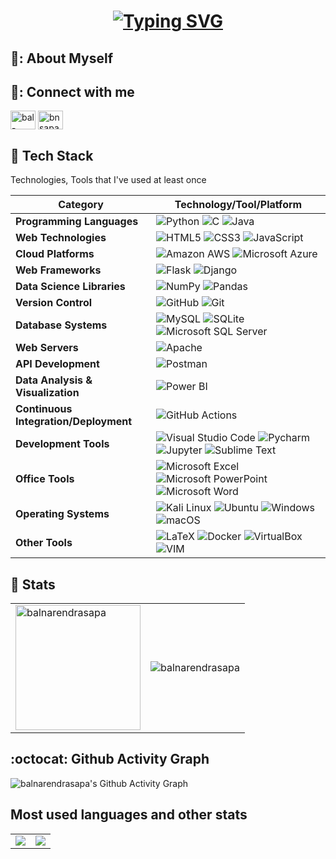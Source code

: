 <h1 align = "center">
<a href="https://github.com/balnarendrasapa"><img src="https://readme-typing-svg.herokuapp.com?font=Mooli&size=75&duration=1500&pause=600&color=E3F7F5FF&background=000000EE&center=true&vCenter=true&multiline=true&width=1920&height=384&lines=Hello+👋!;My+name+is+Bal+Narendra+Sapa;Welcome+to+my+GitHub+Profile" alt="Typing SVG" /></a>
</h1>


## 🌈: About Myself


## 🔗: Connect with me

<p align="left">
<a href="https://linkedin.com/in/bal-narendra-s" target="blank"><img align="center" src="https://raw.githubusercontent.com/rahuldkjain/github-profile-readme-generator/master/src/images/icons/Social/linked-in-alt.svg" alt="bal-narendra-s" height="30" width="40" /></a>
<a href="https://instagram.com/bnsapa" target="blank"><img align="center" src="https://raw.githubusercontent.com/rahuldkjain/github-profile-readme-generator/master/src/images/icons/Social/instagram.svg" alt="bnsapa" height="30" width="40" /></a>
</p>


## :hammer: Tech Stack

Technologies, Tools that I've used at least once

| Category      | Technology/Tool/Platform                                                                                        |
|--------------|-------------------------------------------------------------------------------------------------------------|
| **Programming Languages** | ![Python](https://img.shields.io/badge/Python-3766AB?style=flat-square&logo=Python&logoColor=white) ![C](https://img.shields.io/badge/C-A8B9CC?style=flat-square&logo=C&logoColor=white) ![Java](https://img.shields.io/badge/Java-007396?style=flat-square&logo=Java&logoColor=white) |
| **Web Technologies** | ![HTML5](https://img.shields.io/badge/HTML5-1572B6?style=flat-square&logo=HTML5&logoColor=white) ![CSS3](https://img.shields.io/badge/CSS3-1572B6?style=flat-square&logo=css3&logoColor=white) ![JavaScript](https://img.shields.io/badge/JavaScript-ffb13b?style=flat-square&logo=javascript&logoColor=white) |
| **Cloud Platforms** | ![Amazon AWS](https://img.shields.io/badge/Amazon_AWS-232F3E?style=flat-square&logo=amazon-aws&logoColor=white) ![Microsoft Azure](https://img.shields.io/badge/Microsoft_Azure-0089D6?style=flat-square&logo=microsoft-azure&logoColor=white) |
| **Web Frameworks** | ![Flask](https://img.shields.io/badge/Flask-1572B6?style=flat-square&logo=Flask&logoColor=white) ![Django](https://img.shields.io/badge/Django-092E20?style=flat-square&logo=Django&logoColor=white) |
| **Data Science Libraries** | ![NumPy](https://img.shields.io/badge/NumPy-013243?style=flat-square&logo=NumPy&logoColor=white) ![Pandas](https://img.shields.io/badge/Pandas-150458?style=flat-square&logo=pandas&logoColor=white) |
| **Version Control** | ![GitHub](https://img.shields.io/badge/GitHub-181717?style=flat-square&logo=GitHub&logoColor=white) ![Git](https://img.shields.io/badge/Git-F05032?style=flat-square&logo=Git&logoColor=white) |
| **Database Systems** | ![MySQL](https://img.shields.io/badge/MySQL-E6B91E?style=flat-square&logo=MySql&logoColor=white) ![SQLite](https://img.shields.io/badge/SQLite-07405E?style=flat-square&logo=sqlite&logoColor=white) ![Microsoft SQL Server](https://img.shields.io/badge/Microsoft_SQL_Server-CC2927?style=flat-square&logo=microsoft-sql-server&logoColor=white) |
| **Web Servers** | ![Apache](https://img.shields.io/badge/Apache-D22128?style=flat-square&logo=Apache&logoColor=white) |
| **API Development** | ![Postman](https://img.shields.io/badge/Postman-FF6C37.svg?style=flat-square&logo=Postman&logoColor=white) |
| **Data Analysis & Visualization** | ![Power BI](https://img.shields.io/badge/Power%20BI-F2C811.svg?style=flat-square&logo=Power-BI&logoColor=black) |
| **Continuous Integration/Deployment** | ![GitHub Actions](https://img.shields.io/badge/GitHub%20Actions-2088FF.svg?style=flat-square&logo=GitHub-Actions&logoColor=white) |
| **Development Tools** | ![Visual Studio Code](https://img.shields.io/badge/Visual%20Studio%20Code-007ACC?style=flat-square&logo=Visual%20Studio%20Code&logoColor=white) ![Pycharm](https://img.shields.io/badge/Pycharm-000000?style=flat-square&logo=Pycharm&logoColor=white) ![Jupyter](https://img.shields.io/badge/Jupyter-F37626.svg?style=flat-square&logo=Jupyter&logoColor=white) ![Sublime Text](https://img.shields.io/badge/sublime_text-%23575757.svg?&style=flat-square&logo=sublime-text&logoColor=important) |
| **Office Tools** | ![Microsoft Excel](https://img.shields.io/badge/Microsoft_Excel-217346?style=flat-square&logo=microsoft-excel&logoColor=white) ![Microsoft PowerPoint](https://img.shields.io/badge/Microsoft_PowerPoint-B7472A?style=flat-square&logo=microsoft-powerpoint&logoColor=white) ![Microsoft Word](https://img.shields.io/badge/Microsoft_Word-2B579A?style=flat-square&logo=microsoft-word&logoColor=white) |
| **Operating Systems** | ![Kali Linux](https://img.shields.io/badge/Kali%20Linux-557C94?style=flat-square&logo=Kali%20Linux&logoColor=white) ![Ubuntu](https://img.shields.io/badge/Ubuntu-E95420?style=flat-square&logo=Ubuntu&logoColor=white) ![Windows](https://img.shields.io/badge/Windows-0078D6?style=flat-square&logo=Windows&logoColor=white) ![macOS](https://img.shields.io/badge/macOS-000000?style=flat-square&logo=Apple&logoColor=white) |
| **Other Tools** | ![LaTeX](https://img.shields.io/badge/LaTeX-008080?style=flat-square&logo=LaTeX&logoColor=white) ![Docker](https://img.shields.io/badge/Docker-2496ED?style=flat-square&logo=Docker&logoColor=white) ![VirtualBox](https://img.shields.io/badge/VirtualBox-183A61?style=flat-square&logo=VirtualBox&logoColor=white) ![VIM](https://img.shields.io/badge/VIM-019733?style=flat-square&logo=Vim&logoColor=white) |


## :1234: Stats

<table>
  <tr>
    <td>
      <img height="200" align="center" src="https://github-readme-stats.vercel.app/api?username=balnarendrasapa&show_icons=true&theme=chartreuse-dark&locale=en" alt="balnarendrasapa" />
    </td>
    <td>
      <img align="center" src="https://github-readme-streak-stats.herokuapp.com/?user=balnarendrasapa&card_width=480&theme=chartreuse-dark" alt="balnarendrasapa" />
    </td>
  </tr>
</table>

## :octocat: Github Activity Graph

![balnarendrasapa's Github Activity Graph](https://github-readme-activity-graph.vercel.app/graph?username=balnarendrasapa&theme=chartreuse-dark&hide_border=true&radius=5)

## Most used languages and other stats
<table align="center">
  <tr>
    <td>
      <a href="https://github.com/balnarendrasapa">
        <img align="center" src="https://github-readme-stats.vercel.app/api/top-langs/?username=balnarendrasapa&layout=pie&theme=dark&hide=jupyter%20notebook,html,css" />
      </a>
    </td>
    <td>
      <img align="center" src="https://github-profile-trophy.vercel.app/?username=balnarendrasapa&theme=onedark&column=4" />
    </td>
  </tr>
</table>


